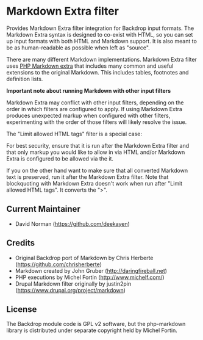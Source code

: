 Markdown Extra filter
=====================

Provides Markdown Extra filter integration for Backdrop input formats. The
Markdown Extra syntax is designed to co-exist with HTML, so you can set up
input formats with both HTML and Markdown support. It is also meant to
be as human-readable as possible when left as "source".

There are many different Markdown implementations. Markdown Extra filter
uses [PHP Markdown extra](http://michelf.ca/projects/php-markdown/extra/)
that includes many common and useful extensions to the original Markdown.
This includes tables, footnotes and definition lists.

**Important note about running Markdown with other input filters**

Markdown Extra may conflict with other input filters, depending on the order
in which filters are configured to apply. If using Markdown Extra produces
unexpected markup when configured with other filters, experimenting with
the order of those filters will likely resolve the issue.

The "Limit allowed HTML tags" filter is a special case:

For best security, ensure that it is run after the Markdown Extra filter
and that only markup you would like to allow in via HTML and/or Markdown
Extra is configured to be allowed via the it.

If you on the other hand want to make sure that all converted Markdown
text is preserved, run it after the Markdown Extra filter. Note that
blockquoting with Markdown Extra doesn't work when run after "Limit allowed
HTML tags". It converts the ">".

Current Maintainer
------------------

- David Norman (https://github.com/deekayen)

Credits
-------

- Original Backdrop port of Markdown by Chris Herberte (https://github.com/chrisherberte)
- Markdown created by John Gruber (http://daringfireball.net)
- PHP executions by Michel Fortin (http://www.michelf.com/)
- Drupal Markdown filter originally by justin2pin (https://www.drupal.org/project/markdown)


License
-------

The Backdrop module code is GPL v2 software, but the php-markdown
library is distributed under separate copyright held by Michel Fortin.

